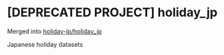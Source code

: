 # [DEPRECATED PROJECT] holiday_jp

Merged into [holiday-jp/holiday_jp](https://github.com/holiday-jp/holiday_jp)

Japanese holiday datasets
